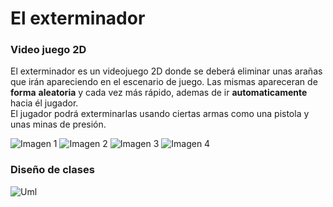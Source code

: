 # El exterminador

### Video juego 2D
El exterminador es un videojuego 2D donde se deberá eliminar unas arañas que irán apareciendo en el escenario de juego. Las mismas apareceran de **forma** **aleatoria** y cada vez más rápido, ademas de ir **automaticamente** hacia él jugador.  
El jugador podrá exterminarlas usando ciertas armas como una pistola y unas minas de presión.

![Imagen 1][1]  ![Imagen 2][2] ![Imagen 3][3] ![Imagen 4][4] 

 [1]: https://imgur.com/n8Sy4rU.png
 [2]: https://i.imgur.com/OwbCtUS.png
 [3]: https://imgur.com/r6Cr8db.png
 [4]: https://i.imgur.com/aTN9TW4.png
 
### Diseño de clases

![Uml](https://i.imgur.com/8J1uFlX.png)
